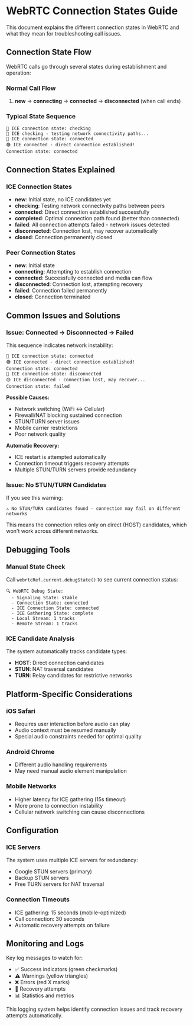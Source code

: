 # WebRTC Connection States Guide

This document explains the different connection states in WebRTC and what they mean for troubleshooting call issues.

## Connection State Flow

WebRTC calls go through several states during establishment and operation:

### Normal Call Flow
1. **new** → **connecting** → **connected** → **disconnected** (when call ends)

### Typical State Sequence
```
🧊 ICE connection state: checking
🔄 ICE checking - testing network connectivity paths...
🧊 ICE connection state: connected  
🟢 ICE connected - direct connection established!
Connection state: connected
```

## Connection States Explained

### ICE Connection States
- **new**: Initial state, no ICE candidates yet
- **checking**: Testing network connectivity paths between peers
- **connected**: Direct connection established successfully
- **completed**: Optimal connection path found (better than connected)
- **failed**: All connection attempts failed - network issues detected
- **disconnected**: Connection lost, may recover automatically
- **closed**: Connection permanently closed

### Peer Connection States
- **new**: Initial state
- **connecting**: Attempting to establish connection
- **connected**: Successfully connected and media can flow
- **disconnected**: Connection lost, attempting recovery
- **failed**: Connection failed permanently
- **closed**: Connection terminated

## Common Issues and Solutions

### Issue: Connected → Disconnected → Failed
This sequence indicates network instability:

```
🧊 ICE connection state: connected
🟢 ICE connected - direct connection established!
Connection state: connected
🧊 ICE connection state: disconnected
🟡 ICE disconnected - connection lost, may recover...
Connection state: failed
```

**Possible Causes:**
- Network switching (WiFi ↔ Cellular)
- Firewall/NAT blocking sustained connection
- STUN/TURN server issues
- Mobile carrier restrictions
- Poor network quality

**Automatic Recovery:**
- ICE restart is attempted automatically
- Connection timeout triggers recovery attempts
- Multiple STUN/TURN servers provide redundancy

### Issue: No STUN/TURN Candidates
If you see this warning:
```
⚠️ No STUN/TURN candidates found - connection may fail on different networks
```

This means the connection relies only on direct (HOST) candidates, which won't work across different networks.

## Debugging Tools

### Manual State Check
Call `webrtcRef.current.debugState()` to see current connection status:
```
🔍 WebRTC Debug State:
  - Signaling State: stable
  - Connection State: connected
  - ICE Connection State: connected
  - ICE Gathering State: complete
  - Local Stream: 1 tracks
  - Remote Stream: 1 tracks
```

### ICE Candidate Analysis
The system automatically tracks candidate types:
- **HOST**: Direct connection candidates
- **STUN**: NAT traversal candidates  
- **TURN**: Relay candidates for restrictive networks

## Platform-Specific Considerations

### iOS Safari
- Requires user interaction before audio can play
- Audio context must be resumed manually
- Special audio constraints needed for optimal quality

### Android Chrome
- Different audio handling requirements
- May need manual audio element manipulation

### Mobile Networks
- Higher latency for ICE gathering (15s timeout)
- More prone to connection instability
- Cellular network switching can cause disconnections

## Configuration

### ICE Servers
The system uses multiple ICE servers for redundancy:
- Google STUN servers (primary)
- Backup STUN servers
- Free TURN servers for NAT traversal

### Connection Timeouts
- ICE gathering: 15 seconds (mobile-optimized)
- Call connection: 30 seconds
- Automatic recovery attempts on failure

## Monitoring and Logs

Key log messages to watch for:
- ✅ Success indicators (green checkmarks)
- ⚠️ Warnings (yellow triangles) 
- ❌ Errors (red X marks)
- 🔄 Recovery attempts
- 📊 Statistics and metrics

This logging system helps identify connection issues and track recovery attempts automatically.
